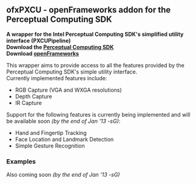 ofxPXCU - openFrameworks addon for the Perceptual Computing SDK
--------
<b>A wrapper for the Intel Perceptual Computing SDK's simplified utility interface (PXCUPipeline)<br/>
Download the [Perceptual Computing SDK](http://software.intel.com/en-us/vcsource/tools/perceptual-computing-sdk)<br/>
Download [openFrameworks](http://openframeworks.cc)</b><br/>

This wrapper aims to provide access to all the features provided by the Perceptual Computing SDK's simple utility interface.<br/>
Currently implemented features include:
* RGB Capture (VGA and WXGA resolutions)
* Depth Capture
* IR Capture
 
Support for the following features is currently being implemented and will be available soon <i>(by the end of Jan '13 -sG)</i>:
* Hand and Fingertip Tracking
* Face Location and Landmark Detection
* Simple Gesture Recognition

<h3>Examples</h3>
Also coming soon <i>(by the end of Jan '13 -sG)</i>
